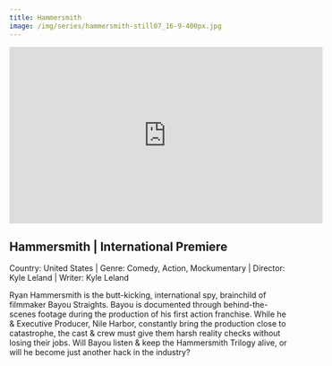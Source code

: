 ```yaml
---
title: Hammersmith
image: /img/series/hammersmith-still07_16-9-400px.jpg
---
```

<iframe width="560" height="315" src="https://player.vimeo.com/video/396061808" frameborder="0" allow="accelerometer; autoplay; encrypted-media; gyroscope; picture-in-picture" allowfullscreen></iframe>

## Hammersmith | International Premiere
Country: United States | Genre: Comedy, Action, Mockumentary | Director: Kyle Leland | Writer: Kyle Leland

Ryan Hammersmith is the butt-kicking, international spy, brainchild of filmmaker Bayou Straights. Bayou is documented through behind-the-scenes footage during the production of his first action franchise. While he & Executive Producer, Nile Harbor, constantly bring the production close to catastrophe, the cast & crew must give them harsh reality checks without losing their jobs. Will Bayou listen & keep the Hammersmith Trilogy alive, or will he become just another hack in the industry?